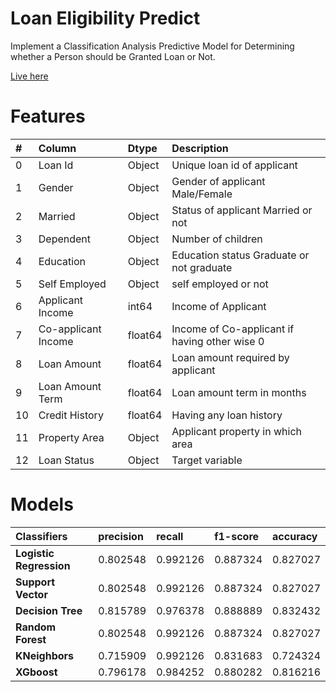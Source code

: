 # Loan Eligibility Predict
Implement a Classification Analysis Predictive Model for Determining whether a Person should be Granted Loan or Not.

[Live here](https://loanapprovel.herokuapp.com/)

# Features

| **#** | **Column** | **Dtype** | **Description** |
| :--- | :--- | :--- | :--- |
| 0 | Loan Id | Object | Unique loan id of applicant |
| 1 | Gender | Object | Gender of applicant Male/Female |
| 2 | Married | Object | Status of applicant Married or not |
| 3 | Dependent | Object | Number of children |
| 4 | Education | Object | Education status Graduate or not graduate |
| 5 | Self Employed | Object | self employed or not |
| 6 | Applicant Income | int64 | Income of Applicant |
| 7 | Co-applicant Income | float64| Income of Co-applicant if having other wise 0 |
| 8 | Loan Amount | float64 | Loan amount required by applicant |
| 9 | Loan Amount Term | float64 | Loan amount term in months |
| 10 | Credit History | float64 | Having any loan history |
| 11 | Property Area | Object | Applicant property in which area |
| 12 | Loan Status | Object | Target variable |


# Models
| **Classifiers** | **precision** | **recall** | **f1-score** | **accuracy** |
| :--- | :--- | :--- | :--- | :--- |
| **Logistic Regression** | 0.802548 | 0.992126 | 0.887324 | 0.827027 |
| **Support Vector** | 0.802548 | 0.992126 | 0.887324 | 0.827027 |
| **Decision Tree** | 0.815789 | 0.976378 | 0.888889	 | 0.832432 |
| **Random Forest** | 0.802548 | 0.992126 | 0.887324 | 0.827027 |
| **KNeighbors** | 0.715909 | 0.992126 | 0.831683 | 0.724324 |
| **XGboost** | 0.796178 | 0.984252 | 0.880282 | 0.816216 |
